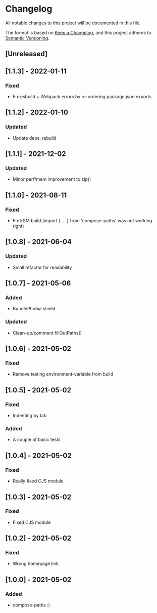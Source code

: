 # Changelog

All notable changes to this project will be documented in this file.

The format is based on [Keep a Changelog](https://keepachangelog.com/en/1.0.0/),
and this project adheres to [Semantic Versioning](https://semver.org/spec/v2.0.0.html).

## [Unreleased]

## [1.1.3] - 2022-01-11

### Fixed

- Fix esbuild + Webpack errors by re-ordering package.json exports

## [1.1.2] - 2022-01-10

### Updated

- Update deps, rebuild

## [1.1.1] - 2021-12-02

### Updated

- Minor perf/mem improvement to zip()

## [1.1.0] - 2021-08-11

### Fixed

- Fix ESM build (import { ... } from 'compose-paths' was not working right)

## [1.0.8] - 2021-06-04

### Updated

- Small refactor for readability

## [1.0.7] - 2021-05-06

### Added

- BundlePhobia shield

### Updated

- Clean-up/comment fillOutPaths()

## [1.0.6] - 2021-05-02

### Fixed

- Remove testing environment-variable from build

## [1.0.5] - 2021-05-02

### Fixed

- Indenting by tab

### Added

- A couple of basic tests

## [1.0.4] - 2021-05-02

### Fixed

- Really fixed CJS module

## [1.0.3] - 2021-05-02

### Fixed

- Fixed CJS module

## [1.0.2] - 2021-05-02

### Fixed

- Wrong homepage link

## [1.0.0] - 2021-05-02

### Added

- compose-paths :)
